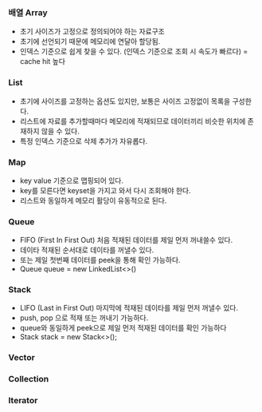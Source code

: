 ### 배열 Array 
- 초기 사이즈가 고정으로 정의되어야 하는 자료구조
- 초기에 선언되기 때문에 메모리에 연달아 할당됨. 
- 인덱스 기준으로 쉽게 찾을 수 있다. (인덱스 기준으로 조회 시 속도가 빠르다) = cache hit 높다 


### List 
- 초기에 사이즈를 고정하는 옵션도 있지만, 보통은 사이즈 고정없이 목록을 구성한다. 
- 리스트에 자료를 추가할때마다 메모리에 적재되므로 데이터끼리 비슷한 위치에 존재하지 않을 수 있다. 
- 특정 인덱스 기준으로 삭제 추가가 자유롭다. 

### Map 
- key value 기준으로 맵핑되어 있다. 
- key를 모른다면 keyset을 가지고 와서 다시 조회해야 한다. 
- 리스트와 동일하게 메모리 활당이 유동적으로 된다. 

### Queue
- FIFO (First In First Out) 처음 적재된 데이터를 제일 먼저 꺼내쓸수 있다. 
- 데이타 적재된 순서대로 데이타를 꺼낼수 있다. 
- 또는 제일 첫번째 데이터를 peek을 통해 확인 가능하다.  
- Queue<T> queue = new LinkedList<>()

### Stack 
- LIFO (Last in First Out) 마지막에 적재된 데이타를 제일 먼저 꺼낼수 있다. 
- push, pop 으로 적재 또는 꺼내기 가능하다. 
- queue와 동일하게 peek으로 제일 먼저 적재된 데이터를 확인 가능하다 
- Stack<T> stack = new Stack<>(); 

### Vector 


### Collection 


### Iterator

